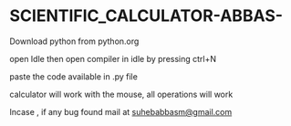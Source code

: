 # SCIENTIFIC_CALCULATOR-ABBAS-


Download python from python.org

open Idle then open compiler in idle by pressing ctrl+N

paste the code available in .py file 

calculator will work with the mouse, all operations will work 

Incase , if  any bug found mail at suhebabbasm@gmail.com


